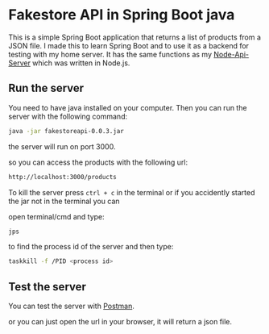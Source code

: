 # Fakestore API in Spring Boot java

This is a simple Spring Boot application that returns a list of products from a JSON file. 
I made this to learn Spring Boot and to use it as a backend for testing with my home server. 
It has the same functions as my [Node-Api-Server](https://github.com/knottem/Node-Api-Server) which was written in Node.js.

## Run the server

You need to have java installed on your computer. 
Then you can run the server with the following command:

```bash
java -jar fakestoreapi-0.0.3.jar
```
the server will run on port 3000.

so you can access the products with the following url:

```bash
http://localhost:3000/products
```

To kill the server press `ctrl + c` in the terminal or if you accidently started the jar not in the terminal you can

open terminal/cmd and type:

```bash
jps
```
to find the process id of the server and then type:

```bash
taskkill -f /PID <process id>
```

## Test the server

You can test the server with [Postman](https://www.postman.com/).

or you can just open the url in your browser, it will return a json file.

